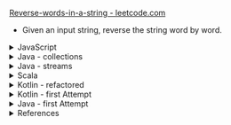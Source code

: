 [Reverse-words-in-a-string - leetcode.com ](https://leetcode.com/problems/reverse-words-in-a-string/)

- Given an input string, reverse the string word by word.

<details><summary>JavaScript</summary>

```javascript
const reverseWords = (s) =>
    // s.trim().replace(/\s\s+/g, ' ').split(" ").reverse().join(" ");
    s.trim().split(/\s+/).reverse().join(" "); // more memory 34.8MB compared to 34.2MB
```
</details>

<details><summary>Java - collections</summary>

```java
import java.util.Arrays;
import java.util.Collections;
import java.util.List;

class Solution {
    public String reverseWords(String s) {
        String[] sArray = s.trim().split("\\s+"); // less code, but 8ms compared to 6ms for complete solution

        List<String> list = Arrays.asList(sArray);
        Collections.reverse(list);
        
        return String.join(" ", (String[])list.toArray());
    }
}
```
</details>

<details><summary>Java - streams</summary>

```java
import java.util.Arrays;
import java.util.Collections;
import java.util.List;

class Solution {
    public String reverseWords(String s) {
        String[] arr = s.trim().split("\\s+");

        return IntStream.rangeClosed(1, arr.length).mapToObj(i -> arr[arr.length - i])
                .collect(Collectors.joining(" "));
    }
}
```
</details>

<details><summary>Scala</summary>

```scala
object Solution {
    def reverseWords(s: String): String = {
      s.trim().split("\\s+").reverse.mkString(" ")  
    }
}
```
</details>

<details><summary>Kotlin - refactored</summary>

```kotlin
class Solution {
    fun reverseWords(s: String) = s.trim().split("\\s+".toRegex())
        .asReversed().joinToString(separator = " ");
}
```
</details>

<details><summary>Kotlin - first Attempt</summary>

```kotlin
class Solution {
    fun reverseWords(s: String): String {
        return s.trim()
            .split("\\s+".toRegex()).asReversed()
            .joinToString(separator = " ");
    }
}
```
</details>

<details><summary>Java - first Attempt</summary>

```java
import java.util.Arrays;
import java.util.Collections;
import java.util.List;

class Solution {
    public String reverseWords(String s) {
        String[] sArray = s.trim().replaceAll("\\s\\s+", " ").split(" ");

        List<String> list = Arrays.asList(sArray);
        Collections.reverse(list);
        
        return String.join(" ", (String[])list.toArray());
    }
}
```
</details>

<details><summary>References</summary>

- [Regular expressions in Java - Tutorial](https://www.vogella.com/tutorials/JavaRegularExpressions/article.html)
- [java.lang.String trim()](http://javatutorialhq.com/java/lang/string-class-tutorial/trim-method-example/)
- [Split a String in Java](https://www.baeldung.com/java-split-string)
- [Java – How to convert Array to Stream](https://www.mkyong.com/java8/java-how-to-convert-array-to-stream/)
- [How to Invert an Array in Java](https://www.baeldung.com/java-invert-array)
- [Java String join() with examples](https://www.geeksforgeeks.org/java-string-join-examples/)
- [Scala: How to extract parts of a string that match a regex](https://alvinalexander.com/scala/how-to-extract-parts-strings-match-regular-expression-regex-scala)

</details>
